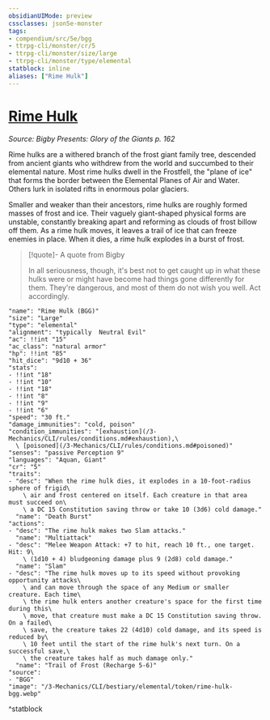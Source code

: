 ```yaml
---
obsidianUIMode: preview
cssclasses: json5e-monster
tags:
- compendium/src/5e/bgg
- ttrpg-cli/monster/cr/5
- ttrpg-cli/monster/size/large
- ttrpg-cli/monster/type/elemental
statblock: inline
aliases: ["Rime Hulk"]
---
```

# [Rime Hulk](3-Mechanics\CLI\bestiary\elemental/rime-hulk-bgg.md)
*Source: Bigby Presents: Glory of the Giants p. 162*  

Rime hulks are a withered branch of the frost giant family tree, descended from ancient giants who withdrew from the world and succumbed to their elemental nature. Most rime hulks dwell in the Frostfell, the "plane of ice" that forms the border between the Elemental Planes of Air and Water. Others lurk in isolated rifts in enormous polar glaciers.

Smaller and weaker than their ancestors, rime hulks are roughly formed masses of frost and ice. Their vaguely giant-shaped physical forms are unstable, constantly breaking apart and reforming as clouds of frost billow off them. As a rime hulk moves, it leaves a trail of ice that can freeze enemies in place. When it dies, a rime hulk explodes in a burst of frost.

> [!quote]- A quote from Bigby  
> 
> In all seriousness, though, it's best not to get caught up in what these hulks were or might have become had things gone differently for them. They're dangerous, and most of them do not wish you well. Act accordingly.


```statblock
"name": "Rime Hulk (BGG)"
"size": "Large"
"type": "elemental"
"alignment": "typically  Neutral Evil"
"ac": !!int "15"
"ac_class": "natural armor"
"hp": !!int "85"
"hit_dice": "9d10 + 36"
"stats":
- !!int "18"
- !!int "10"
- !!int "18"
- !!int "8"
- !!int "9"
- !!int "6"
"speed": "30 ft."
"damage_immunities": "cold, poison"
"condition_immunities": "[exhaustion](/3-Mechanics/CLI/rules/conditions.md#exhaustion),\
  \ [poisoned](/3-Mechanics/CLI/rules/conditions.md#poisoned)"
"senses": "passive Perception 9"
"languages": "Aquan, Giant"
"cr": "5"
"traits":
- "desc": "When the rime hulk dies, it explodes in a 10-foot-radius sphere of frigid\
    \ air and frost centered on itself. Each creature in that area must succeed on\
    \ a DC 15 Constitution saving throw or take 10 (3d6) cold damage."
  "name": "Death Burst"
"actions":
- "desc": "The rime hulk makes two Slam attacks."
  "name": "Multiattack"
- "desc": "Melee Weapon Attack: +7 to hit, reach 10 ft., one target. Hit: 9\
    \ (1d10 + 4) bludgeoning damage plus 9 (2d8) cold damage."
  "name": "Slam"
- "desc": "The rime hulk moves up to its speed without provoking opportunity attacks\
    \ and can move through the space of any Medium or smaller creature. Each time\
    \ the rime hulk enters another creature's space for the first time during this\
    \ move, that creature must make a DC 15 Constitution saving throw. On a failed\
    \ save, the creature takes 22 (4d10) cold damage, and its speed is reduced by\
    \ 10 feet until the start of the rime hulk's next turn. On a successful save,\
    \ the creature takes half as much damage only."
  "name": "Trail of Frost (Recharge 5-6)"
"source":
- "BGG"
"image": "/3-Mechanics/CLI/bestiary/elemental/token/rime-hulk-bgg.webp"
```
^statblock